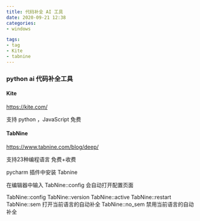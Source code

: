 ```yaml
---
title: 代码补全 AI 工具
date: 2020-09-21 12:38
categories:
- windows

tags:
- tag
- Kite
- tabnine
---
```




### python ai 代码补全工具



#### Kite

https://kite.com/

支持 python ，JavaScript
免费



#### TabNine
https://www.tabnine.com/blog/deep/

支持23种编程语言
免费+收费

pycharm   插件中安装  Tabnine

在编辑器中输入 
TabNine::config
会自动打开配置页面

TabNine::config
TabNine::version
TabNine::active
TabNine::restart
TabNine::sem 打开当前语言的自动补全
TabNine::no_sem 禁用当前语言的自动补全
